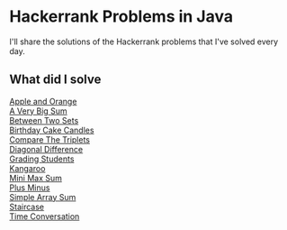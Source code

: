 # Hackerrank Problems in Java
I'll share the solutions of the Hackerrank problems that I've solved every day.

## What did I solve
[Apple and Orange](/src/appleAndOrange.java)\
[A Very Big Sum](/src/aVeryBigSum.java)\
[Between Two Sets](/src/betweenTwoSets.java)\
[Birthday Cake Candles](/src/birthdayCakeCandles.java)\
[Compare The Triplets](/src/compareTheTriplets.java)\
[Diagonal Difference](/src/diagonalDifference.java)\
[Grading Students](/src/gradingStudents.java)\
[Kangaroo](/src/kangaroo.java)\
[Mini Max Sum](/src/minMaxSum.java)\
[Plus Minus](/src/plusMinus.java)\
[Simple Array Sum](/src/simpleArraySum.java)\
[Staircase](/src/staircase.java)\
[Time Conversation](/src/timeConversation.java)
